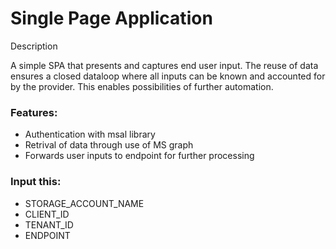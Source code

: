 # Single Page Application

<p> Description
<p> A simple SPA that presents and captures end user input. The reuse of data ensures a closed dataloop where all inputs can be known and accounted for by the provider. This enables possibilities of further automation. 

### Features:
- Authentication with msal library
- Retrival of data through use of MS graph
- Forwards user inputs to endpoint for further processing


### Input this:
- STORAGE_ACCOUNT_NAME
- CLIENT_ID
- TENANT_ID
- ENDPOINT